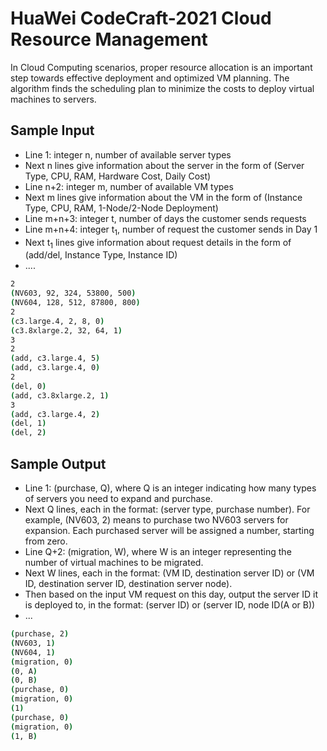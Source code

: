 # HuaWei CodeCraft-2021 Cloud Resource Management
In Cloud Computing scenarios, proper resource allocation is an important step towards effective deployment and optimized VM planning. The algorithm finds the scheduling plan to minimize the costs to deploy virtual machines to servers.

## Sample Input
  - Line 1: integer n, number of available server types
  - Next n lines give information about the server in the form of (Server Type, CPU, RAM, Hardware Cost, Daily Cost)
  - Line n+2: integer m, number of available VM types
  - Next m lines give information about the VM in the form of (Instance Type, CPU, RAM, 1-Node/2-Node Deployment)
  - Line m+n+3: integer t, number of days the customer sends requests
  - Line m+n+4: integer t<sub>1</sub>, number of request the customer sends in Day 1
  - Next t<sub>1</sub> lines give information about request details in the form of (add/del, Instance Type, Instance ID)
  - ....
```bash
2 
(NV603, 92, 324, 53800, 500) 
(NV604, 128, 512, 87800, 800) 
2
(c3.large.4, 2, 8, 0) 
(c3.8xlarge.2, 32, 64, 1)
3
2
(add, c3.large.4, 5) 
(add, c3.large.4, 0)
2
(del, 0)
(add, c3.8xlarge.2, 1) 
3
(add, c3.large.4, 2) 
(del, 1)
(del, 2)
```

## Sample Output
  - Line 1: (purchase, Q), where Q is an integer indicating how many types of servers you need to expand and purchase.
  - Next Q lines, each in the format: (server type, purchase number). For example, (NV603, 2) means to purchase two NV603 servers for expansion. Each purchased server will be assigned a number, starting from zero.
  - Line Q+2: (migration, W), where W is an integer representing the number of virtual machines to be migrated.
  - Next W lines, each in the format: (VM ID, destination server ID) or (VM ID, destination server ID, destination server node). 
  - Then based on the input VM request on this day, output the server ID it is deployed to, in the format: (server ID) or (server ID, node ID(A or B))
  - ...
```bash
(purchase, 2)
(NV603, 1)
(NV604, 1)
(migration, 0)
(0, A)
(0, B)
(purchase, 0)
(migration, 0)
(1)
(purchase, 0)
(migration, 0)
(1, B)
```
